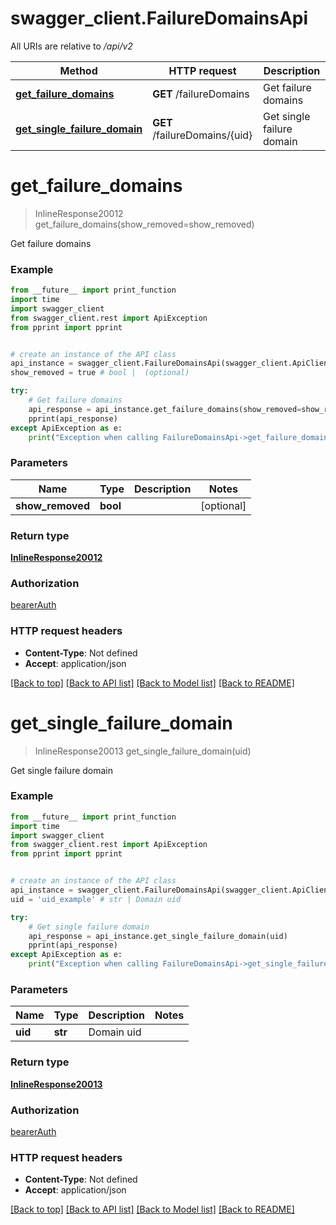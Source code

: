 # swagger_client.FailureDomainsApi

All URIs are relative to */api/v2*

Method | HTTP request | Description
------------- | ------------- | -------------
[**get_failure_domains**](FailureDomainsApi.md#get_failure_domains) | **GET** /failureDomains | Get failure domains
[**get_single_failure_domain**](FailureDomainsApi.md#get_single_failure_domain) | **GET** /failureDomains/{uid} | Get single failure domain

# **get_failure_domains**
> InlineResponse20012 get_failure_domains(show_removed=show_removed)

Get failure domains

### Example
```python
from __future__ import print_function
import time
import swagger_client
from swagger_client.rest import ApiException
from pprint import pprint


# create an instance of the API class
api_instance = swagger_client.FailureDomainsApi(swagger_client.ApiClient(configuration))
show_removed = true # bool |  (optional)

try:
    # Get failure domains
    api_response = api_instance.get_failure_domains(show_removed=show_removed)
    pprint(api_response)
except ApiException as e:
    print("Exception when calling FailureDomainsApi->get_failure_domains: %s\n" % e)
```

### Parameters

Name | Type | Description  | Notes
------------- | ------------- | ------------- | -------------
 **show_removed** | **bool**|  | [optional] 

### Return type

[**InlineResponse20012**](InlineResponse20012.md)

### Authorization

[bearerAuth](../README.md#bearerAuth)

### HTTP request headers

 - **Content-Type**: Not defined
 - **Accept**: application/json

[[Back to top]](#) [[Back to API list]](../README.md#documentation-for-api-endpoints) [[Back to Model list]](../README.md#documentation-for-models) [[Back to README]](../README.md)

# **get_single_failure_domain**
> InlineResponse20013 get_single_failure_domain(uid)

Get single failure domain

### Example
```python
from __future__ import print_function
import time
import swagger_client
from swagger_client.rest import ApiException
from pprint import pprint


# create an instance of the API class
api_instance = swagger_client.FailureDomainsApi(swagger_client.ApiClient(configuration))
uid = 'uid_example' # str | Domain uid

try:
    # Get single failure domain
    api_response = api_instance.get_single_failure_domain(uid)
    pprint(api_response)
except ApiException as e:
    print("Exception when calling FailureDomainsApi->get_single_failure_domain: %s\n" % e)
```

### Parameters

Name | Type | Description  | Notes
------------- | ------------- | ------------- | -------------
 **uid** | **str**| Domain uid | 

### Return type

[**InlineResponse20013**](InlineResponse20013.md)

### Authorization

[bearerAuth](../README.md#bearerAuth)

### HTTP request headers

 - **Content-Type**: Not defined
 - **Accept**: application/json

[[Back to top]](#) [[Back to API list]](../README.md#documentation-for-api-endpoints) [[Back to Model list]](../README.md#documentation-for-models) [[Back to README]](../README.md)

